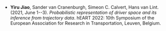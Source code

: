 - __Yiru Jiao__, Sander van Cranenburgh, Simeon C. Calvert, Hans van Lint. (2021, June 1--3). _Probabilistic representation of driver space and its inference from trajectory data_. hEART 2022: 10th Symposium of the European Association for Research in Transportation, Leuven, Belgium.
